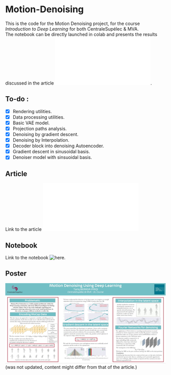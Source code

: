 # Motion-Denoising
This is the code for the Motion Denoising project, for the course *Introduction to Deep Learning* for both CentraleSupélec & MVA. \
The notebook can be directly launched in colab and presents the results discussed in the article ![here](DLI___report.pdf).

## To-do :
- [X] Rendering utilities.
- [X] Data processing utilities.
- [X] Basic VAE model.
- [X] Projection paths analysis.
- [X] Denoising by gradient descent.
- [X] Denoising by Interpolation.
- [X] Decoder block into denoising Autoencoder.
- [X] Gradient descent in sinusoidal basis. 
- [X] Denoiser model with sinsuoidal basis.

## Article
Link to the article ![here.](DLI___report.pdf)
## Notebook
Link to the notebook ![here.](notebook.ipynb)
## Poster
![Poster](poster.jpg)
(was not updated, content might differ from that of the article.)
